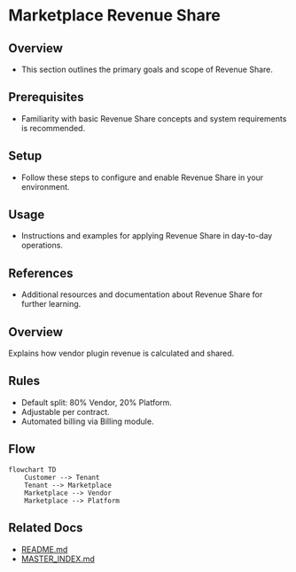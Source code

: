 # Marketplace Revenue Share

## Overview
- This section outlines the primary goals and scope of Revenue Share.

## Prerequisites
- Familiarity with basic Revenue Share concepts and system requirements is recommended.

## Setup
- Follow these steps to configure and enable Revenue Share in your environment.

## Usage
- Instructions and examples for applying Revenue Share in day-to-day operations.

## References
- Additional resources and documentation about Revenue Share for further learning.


## Overview
Explains how vendor plugin revenue is calculated and shared.

## Rules
- Default split: 80% Vendor, 20% Platform.
- Adjustable per contract.
- Automated billing via Billing module.

## Flow
```mermaid
flowchart TD
    Customer --> Tenant
    Tenant --> Marketplace
    Marketplace --> Vendor
    Marketplace --> Platform
```

## Related Docs
- [README.md](README.md)
- [MASTER_INDEX.md](MASTER_INDEX.md)

